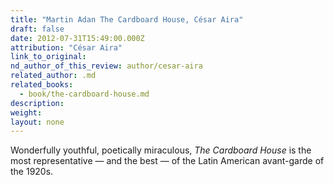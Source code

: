 ```yaml
---
title: "Martin Adan The Cardboard House, César Aira"
draft: false
date: 2012-07-31T15:49:00.000Z
attribution: "César Aira"
link_to_original:
nd_author_of_this_review: author/cesar-aira
related_author: .md
related_books:
  - book/the-cardboard-house.md
description:
weight:
layout: none
---
```

Wonderfully youthful, poetically miraculous, *The Cardboard House* is the most representative — and the best — of the Latin American avant-garde of the 1920s.

